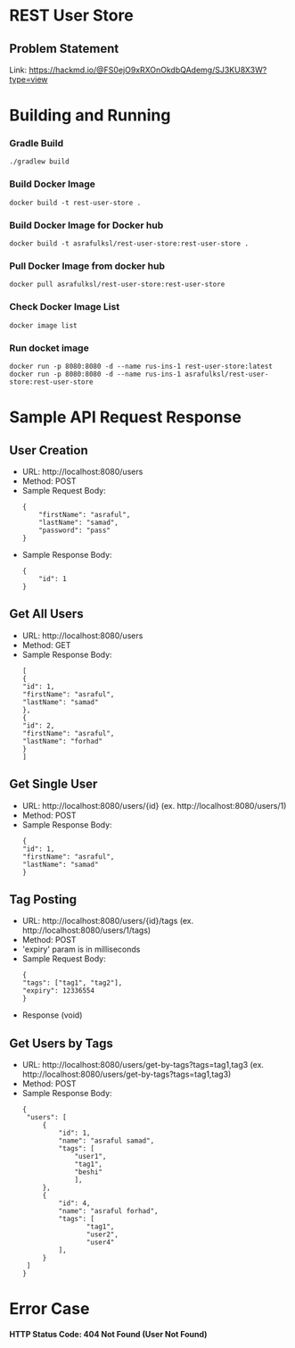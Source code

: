# REST User Store
## Problem Statement
Link: https://hackmd.io/@FS0ejO9xRXOnOkdbQAdemg/SJ3KU8X3W?type=view


# Building and Running
### Gradle Build
```
./gradlew build
```

### Build Docker Image
```
docker build -t rest-user-store .
```

### Build Docker Image for Docker hub
```
docker build -t asrafulksl/rest-user-store:rest-user-store .
```

### Pull Docker Image from docker hub
```
docker pull asrafulksl/rest-user-store:rest-user-store
```

### Check Docker Image List
```
docker image list
```

### Run docket image
```
docker run -p 8080:8080 -d --name rus-ins-1 rest-user-store:latest
docker run -p 8080:8080 -d --name rus-ins-1 asrafulksl/rest-user-store:rest-user-store
```

# Sample API Request Response

## User Creation

* URL: http://localhost:8080/users
* Method: POST
* Sample Request Body:
    ```
    {
        "firstName": "asraful",
        "lastName": "samad",
        "password": "pass"
    }
    ```
* Sample Response Body:
    ```
    {
        "id": 1
    }
    ```
## Get All Users
* URL: http://localhost:8080/users
* Method: GET
* Sample Response Body:
    ```
    [
    {
    "id": 1,
    "firstName": "asraful",
    "lastName": "samad"
    },
    {
    "id": 2,
    "firstName": "asraful",
    "lastName": "forhad"
    }
    ]
    ```

## Get Single User

* URL: http://localhost:8080/users/{id} (ex. http://localhost:8080/users/1)
* Method: POST
* Sample Response Body:
    ```
    {
    "id": 1,
    "firstName": "asraful",
    "lastName": "samad"
    }
    ```

## Tag Posting

* URL: http://localhost:8080/users/{id}/tags (ex. http://localhost:8080/users/1/tags)
* Method: POST
* 'expiry' param is in milliseconds
* Sample Request Body:
    ```
    {
    "tags": ["tag1", "tag2"],
    "expiry": 12336554       
    }
    ```
* Response (void)


## Get Users by Tags

* URL: http://localhost:8080/users/get-by-tags?tags=tag1,tag3 (ex. http://localhost:8080/users/get-by-tags?tags=tag1,tag3)
* Method: POST
* Sample Response Body:
     ```
    {
      "users": [
          {
              "id": 1,
              "name": "asraful samad",
              "tags": [
                  "user1",
                  "tag1",
                  "beshi"
                  ],
          },
          {
              "id": 4,
              "name": "asraful forhad",
              "tags": [
                     "tag1",
                     "user2",
                     "user4"
              ],
          }
      ]
    }
    ```

# Error Case 
#### HTTP Status Code: 404 Not Found (User Not Found)
